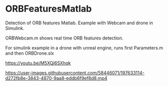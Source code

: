# ORBFeaturesMatlab
Detection of ORB features Matlab. Example with Webcam and drone in Simulink.

ORBWebcam.m shows real time ORB features detection. 

For simulink example in a drone with unreal engine, runs first Parameters.m and then ORBDrone.slx

https://youtu.be/M5XQi6SXhqk





https://user-images.githubusercontent.com/58446071/197633114-d272fb8e-3843-4870-9aa8-eddb6f9ef8d8.mp4

